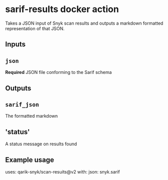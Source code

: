 # sarif-results docker action

Takes a JSON input of Snyk scan results and outputs a markdown formatted representation of that JSON.

## Inputs

## `json`

**Required** JSON file conforming to the Sarif schema

## Outputs

## `sarif_json`

The formatted markdown


## 'status'

A status message on results found

## Example usage

uses: qarik-snyk/scan-resuits@v2
with:
  json: snyk.sarif

